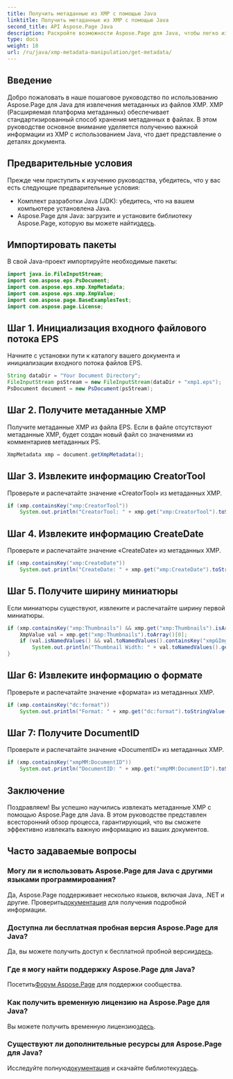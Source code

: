 ```yaml
---
title: Получить метаданные из XMP с помощью Java
linktitle: Получить метаданные из XMP с помощью Java
second_title: API Aspose.Page Java
description: Раскройте возможности Aspose.Page для Java, чтобы легко извлекать метаданные XMP. Усовершенствуйте анализ документов с помощью нашего пошагового руководства!
type: docs
weight: 18
url: /ru/java/xmp-metadata-manipulation/get-metadata/
---
```

## Введение
Добро пожаловать в наше пошаговое руководство по использованию Aspose.Page для Java для извлечения метаданных из файлов XMP. XMP (Расширяемая платформа метаданных) обеспечивает стандартизированный способ хранения метаданных в файлах. В этом руководстве основное внимание уделяется получению важной информации из XMP с использованием Java, что дает представление о деталях документа.
## Предварительные условия
Прежде чем приступить к изучению руководства, убедитесь, что у вас есть следующие предварительные условия:
- Комплект разработки Java (JDK): убедитесь, что на вашем компьютере установлена Java.
-  Aspose.Page для Java: загрузите и установите библиотеку Aspose.Page, которую вы можете найти[здесь](https://releases.aspose.com/page/java/).
## Импортировать пакеты
В свой Java-проект импортируйте необходимые пакеты:
```java
import java.io.FileInputStream;
import com.aspose.eps.PsDocument;
import com.aspose.eps.xmp.XmpMetadata;
import com.aspose.eps.xmp.XmpValue;
import com.aspose.page.BaseExamplesTest;
import com.aspose.page.License;
```
## Шаг 1. Инициализация входного файлового потока EPS
Начните с установки пути к каталогу вашего документа и инициализации входного потока файлов EPS.
```java
String dataDir = "Your Document Directory";
FileInputStream psStream = new FileInputStream(dataDir + "xmp1.eps");
PsDocument document = new PsDocument(psStream);
```
## Шаг 2. Получите метаданные XMP
Получите метаданные XMP из файла EPS. Если в файле отсутствуют метаданные XMP, будет создан новый файл со значениями из комментариев метаданных PS.
```java
XmpMetadata xmp = document.getXmpMetadata();
```
## Шаг 3. Извлеките информацию CreatorTool
Проверьте и распечатайте значение «CreatorTool» из метаданных XMP.
```java
if (xmp.containsKey("xmp:CreatorTool"))
    System.out.println("CreatorTool: " + xmp.get("xmp:CreatorTool").toStringValue());
```
## Шаг 4. Извлеките информацию CreateDate
Проверьте и распечатайте значение «CreateDate» из метаданных XMP.
```java
if (xmp.containsKey("xmp:CreateDate"))
    System.out.println("CreateDate: " + xmp.get("xmp:CreateDate").toStringValue());
```
## Шаг 5. Получите ширину миниатюры
Если миниатюры существуют, извлеките и распечатайте ширину первой миниатюры.
```java
if (xmp.containsKey("xmp:Thumbnails") && xmp.get("xmp:Thumbnails").isArray()) {
    XmpValue val = xmp.get("xmp:Thumbnails").toArray()[0];
    if (val.isNamedValues() && val.toNamedValues().containsKey("xmpGImg:width"))
        System.out.println("Thumbnail Width: " + val.toNamedValues().get("xmpGImg:width").toInteger());
}
```
## Шаг 6: Извлеките информацию о формате
Проверьте и распечатайте значение «формата» из метаданных XMP.
```java
if (xmp.containsKey("dc:format"))
    System.out.println("Format: " + xmp.get("dc:format").toStringValue());
```
## Шаг 7: Получите DocumentID
Проверьте и распечатайте значение «DocumentID» из метаданных XMP.
```java
if (xmp.containsKey("xmpMM:DocumentID"))
    System.out.println("DocumentID: " + xmp.get("xmpMM:DocumentID").toStringValue());
```
## Заключение
Поздравляем! Вы успешно научились извлекать метаданные XMP с помощью Aspose.Page для Java. В этом руководстве представлен всесторонний обзор процесса, гарантирующий, что вы сможете эффективно извлекать важную информацию из ваших документов.
## Часто задаваемые вопросы
### Могу ли я использовать Aspose.Page для Java с другими языками программирования?
 Да, Aspose.Page поддерживает несколько языков, включая Java, .NET и другие. Проверить[документация](https://reference.aspose.com/page/java/) для получения подробной информации.
### Доступна ли бесплатная пробная версия Aspose.Page для Java?
 Да, вы можете получить доступ к бесплатной пробной версии[здесь](https://releases.aspose.com/).
### Где я могу найти поддержку Aspose.Page для Java?
 Посетить[Форум Aspose.Page](https://forum.aspose.com/c/page/39) для поддержки сообщества.
### Как получить временную лицензию на Aspose.Page для Java?
 Вы можете получить временную лицензию[здесь](https://purchase.aspose.com/temporary-license/).
### Существуют ли дополнительные ресурсы для Aspose.Page для Java?
 Исследуйте полную[документация](https://reference.aspose.com/page/java/) и скачайте библиотеку[здесь](https://releases.aspose.com/page/java/).